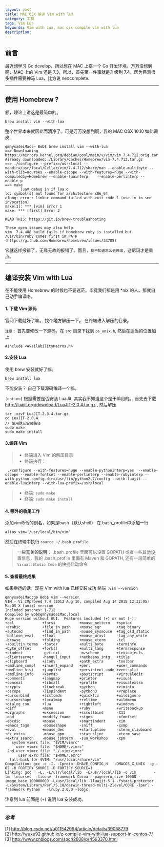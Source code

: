 ```yaml
---
layout: post
title: MAC OSX 编译 Vim with lua
category: 工具
tags: Vim Lua 
keywords: Vim with Lua, mac osx compile vim with lua
description:
---
```


## 前言 
最近想学习 Go develop，所以想在 MAC 上搭一个 Go 开发环境。万万没想到啊，MAC 上的 Vim 还是 7.3，所以，首先第一件事就是升级到 7.4，因为目测很多插件需要神马 Lua，比方说 neocomplete.

---

## 使用 Homebrew ?

额，理论上讲这是最简单的。

```
brew install vim --with-lua
``` 

整个世界本来就因此而清净了。可是万万没想到啊，我的 MAC OSX 10.10 如此调皮

```
qmhysadeiMac:~ Bob$ brew install vim --with-lua
==> Downloading https://mirrors.kernel.org/debian/pool/main/v/vim/vim_7.4.712.orig.tar.gz
Already downloaded: /Library/Caches/Homebrew/vim-7.4.712.tar.gz
==> ./configure --prefix=/usr/local --mandir=/usr/local/Cellar/vim/7.4.712/share/man --enable-multibyte --with-tlib=ncurses --enable-cscope --with-features=huge --with-compiledby=Homebrew --enable-luainterp    --enable-perlinterp --enable-p
==> make
      _luaV_debug in if_lua.o
ld: symbol(s) not found for architecture x86_64
clang: error: linker command failed with exit code 1 (use -v to see invocation)
make[1]: *** [vim] Error 1
make: *** [first] Error 2

READ THIS: https://git.io/brew-troubleshooting

These open issues may also help:
vim  7.4.488 build fails if Homebrew ruby is installed but /usr/bin/ruby comes first in PATH (https://github.com/Homebrew/homebrew/issues/33705)
```

它就这样报错了，无缘无故的报错了。而且，`我不知道怎么去修改`，这尼玛才是重点。

---

## 编译安装 Vim with Lua

在不能使用 Homebrew 的时候也不要迷茫。毕竟我们都是用 *nix 的人。那就自己动手编译咯。

#### 1. 下载 Vim 源码
官网下载就好了嘛。
找个地方解压一下。
在终端进入解压的目录。

`注意：`
首先要修改一下源码，在 src 目录下找到 `os_unix.h`, 然后在适当的位置加上

```
#include <AvailabilityMacros.h>  
```

#### 2.安装 Lua

使用 brew 安装就好了嘛。

```
brew install lua
```

不能安装？ 自己下载源码编译一个嘛。

`[option]`
根据需要是否安装 LuaJit, 其实我不知道这个是干嘛用的。
首先去下载 http://luajit.org/download/LuaJIT-2.0.4.tar.gz , 然后解压

```
tar -xzvf LuaJIT-2.0.4.tar.gz
cd LuaJIT-2.0.4
// 使用默认安装路径
sudo make
sudo make install
```

#### 3.编译 Vim

> * 终端进入 Vim 的解压目录
> * 终端执行：
```
 ./configure --with-features=huge --enable-pythoninterp=yes  --enable-cscope --enable-fontset --enable-perlinterp --enable-rubyinterp --with-python-config-dir=/usr/lib/python2.7/config --with-luajit --enable-luainterp --with-lua-prefix=/usr/local  
```
> * 终端: `sudo make`
> * 终端: `sudo make install`

#### 4. 额外的收尾工作

添加vim命令的别名，如果是bash（默认shell）
在.bash_profile中添加一行

```
alias vim=‘/usr/local/bin/vim'
```

然后在终端中执行
`source ~/.bash_profile`

> **一些无关的说明：**
> .bash_profile 里面可以设置 GOPATH 或者一些其他设置信息，我的 .bash_profile 里面有 Maven 和 GOPATH,
> 还有一段简单的 `Visual Studio Code` 的快捷启动命令

#### 5. 查看最终成果
如果幸运的话，现在 Vim with lua 已经安装成功
终端 `:vim --version`

```
qmhysadeiMac:go Bob$ vim --version
VIM - Vi IMproved 7.4 (2013 Aug 10, compiled Aug 14 2015 12:32:05)
MacOS X (unix) version
Included patches: 1-712
Compiled by Bob@qmhysadeiMac.local
Huge version without GUI.  Features included (+) or not (-):
+acl             +farsi           +mouse_netterm   +syntax
+arabic          +file_in_path    +mouse_sgr       +tag_binary
+autocmd         +find_in_path    -mouse_sysmouse  +tag_old_static
-balloon_eval    +float           +mouse_urxvt     -tag_any_white
-browse          +folding         +mouse_xterm     -tcl
++builtin_terms  -footer          +multi_byte      +terminfo
+byte_offset     +fork()          +multi_lang      +termresponse
+cindent         -gettext         -mzscheme        +textobjects
-clientserver    -hangul_input    +netbeans_intg   +title
+clipboard       +iconv           +path_extra      -toolbar
+cmdline_compl   +insert_expand   +perl            +user_commands
+cmdline_hist    +jumplist        +persistent_undo +vertsplit
+cmdline_info    +keymap          +postscript      +virtualedit
+comments        +langmap         +printer         +visual
+conceal         +libcall         +profile         +visualextra
+cryptv          +linebreak       +python          +viminfo
+cscope          +lispindent      -python3         +vreplace
+cursorbind      +listcmds        +quickfix        +wildignore
+cursorshape     +localmap        +reltime         +wildmenu
+dialog_con      +lua             +rightleft       +windows
+diff            +menu            +ruby            +writebackup
+digraphs        +mksession       +scrollbind      -X11
-dnd             +modify_fname    +signs           -xfontset
-ebcdic          +mouse           +smartindent     -xim
+emacs_tags      -mouseshape      -sniff           -xsmp
+eval            +mouse_dec       +startuptime     -xterm_clipboard
+ex_extra        -mouse_gpm       +statusline      -xterm_save
+extra_search    -mouse_jsbterm   -sun_workshop    -xpm
   system vimrc file: "$VIM/vimrc"
     user vimrc file: "$HOME/.vimrc"
 2nd user vimrc file: "~/.vim/vimrc"
      user exrc file: "$HOME/.exrc"
  fall-back for $VIM: "/usr/local/share/vim"
Compilation: gcc -c -I. -Iproto -DHAVE_CONFIG_H   -DMACOS_X_UNIX  -g -O2 -U_FORTIFY_SOURCE -D_FORTIFY_SOURCE=1      
Linking: gcc   -L. -L/usr/local/lib  -L/usr/local/lib -o vim        -lm -lncurses  -liconv -framework Cocoa  -pagezero_size 10000 -image_base 100000000 -L/usr/local/lib -lluajit-5.1 -fstack-protector  -L/System/Library/Perl/5.18/darwin-thread-multi-2level/CORE -lperl -framework Python   -lruby.2.0.0 -lobjc   
```

注意到 lua 前面是 (+) 说明 lua 安装成功。

---

### 参考

[1]  <http://blog.csdn.net/u011542994/article/details/39058779>                             
[2]  <http://wuxu92.github.io/z-compile-vim-with-lua-support-in-centos-7/>                         
[3]  <http://www.cnblogs.com/spch2008/p/4593370.html>   










